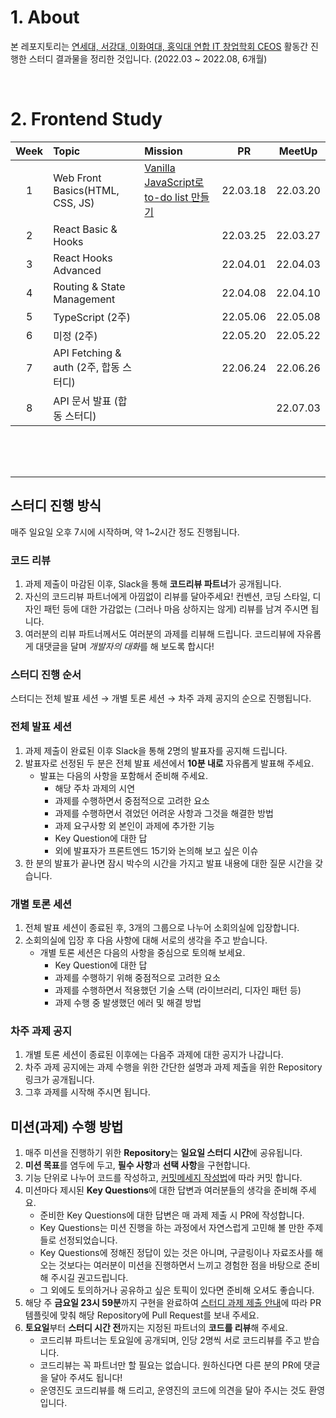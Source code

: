 # 1. About

본 레포지토리는 [연세대, 서강대, 이화여대, 홍익대 연합 IT 창업학회 CEOS](https://www.ceos.or.kr/) 활동간 진행한 스터디 결과물을 정리한 것입니다. (2022.03 ~ 2022.08, 6개월)

<br>

# 2. Frontend Study

| Week | Topic                                  | Mission                                                      |    PR     |  MeetUp  |
| :--: | :-------------------------------------- | :----------------------------------------------------------- | :-------: | :------: |
|  1   | Web Front Basics(HTML, CSS, JS)        | [Vanilla JavaScript로 to-do list 만들기](https://github.com/24siefil/CEOS/tree/main/week1) | 22.03.18 | 22.03.20 |
|  2   | React Basic & Hooks                    |                                                              | 22.03.25 | 22.03.27 |
|  3   | React Hooks Advanced                   |                                                              | 22.04.01 | 22.04.03 |
|  4   | Routing & State Management             |                                                              | 22.04.08 | 22.04.10 |
|  5   | TypeScript (2주)                       |                                                              | 22.05.06 | 22.05.08 |
|  6   | 미정 (2주)                             |                                                              | 22.05.20 | 22.05.22 |
|  7   | API Fetching & auth (2주, 합동 스터디) |                                                              | 22.06.24 | 22.06.26 |
|  8   | API 문서 발표 (합동 스터디)            |                                                              |           | 22.07.03 |

<br>

<br>

<br>

---

## 스터디 진행 방식

매주 일요일 오후 7시에 시작하며, 약 1~2시간 정도 진행됩니다.

### 코드 리뷰

1. 과제 제출이 마감된 이후, Slack을 통해 **코드리뷰 파트너**가 공개됩니다.
2. 자신의 코드리뷰 파트너에게 아낌없이 리뷰를 달아주세요! 컨벤션, 코딩 스타일, 디자인 패턴 등에 대한 가감없는 (그러나 마음 상하지는 않게) 리뷰를 남겨 주시면 됩니다.
3. 여러분의 리뷰 파트너께서도 여러분의 과제를 리뷰해 드립니다. 코드리뷰에 자유롭게 대댓글을 달며 *개발자의 대화*를 해 보도록 합시다!

### 스터디 진행 순서

스터디는 전체 발표 세션 → 개별 토론 세션 → 차주 과제 공지의 순으로 진행됩니다.

### 전체 발표 세션

1. 과제 제출이 완료된 이후 Slack을 통해 2명의 발표자를 공지해 드립니다.
2. 발표자로 선정된 두 분은 전체 발표 세션에서 **10분 내로** 자유롭게 발표해 주세요.
   - 발표는 다음의 사항을 포함해서 준비해 주세요.
     - 해당 주차 과제의 시연
     - 과제를 수행하면서 중점적으로 고려한 요소
     - 과제를 수행하면서 겪었던 어려운 사항과 그것을 해결한 방법
     - 과제 요구사항 외 본인이 과제에 추가한 기능
     - Key Question에 대한 답
     - 외에 발표자가 프론트엔드 15기와 논의해 보고 싶은 이슈
3. 한 분의 발표가 끝나면 잠시 박수의 시간을 가지고 발표 내용에 대한 질문 시간을 갖습니다.

### 개별 토론 세션

1. 전체 발표 세션이 종료된 후, 3개의 그룹으로 나누어 소회의실에 입장합니다.
2. 소회의실에 입장 후 다음 사항에 대해 서로의 생각을 주고 받습니다.
   - 개별 토론 세션은 다음의 사항을 중심으로 토의해 보세요.
     - Key Question에 대한 답
     - 과제를 수행하기 위해 중점적으로 고려한 요소
     - 과제를 수행하면서 적용했던 기술 스택 (라이브러리, 디자인 패턴 등)
     - 과제 수행 중 발생했던 에러 및 해결 방법

### 차주 과제 공지

1. 개별 토론 세션이 종료된 이후에는 다음주 과제에 대한 공지가 나갑니다.
2. 차주 과제 공지에는 과제 수행을 위한 간단한 설명과 과제 제출을 위한 Repository 링크가 공개됩니다.
3. 그후 과제를 시작해 주시면 됩니다.

## 미션(과제) 수행 방법

1. 매주 미션을 진행하기 위한 **Repository**는 **일요일 스터디 시간**에 공유됩니다.
2. **미션 목표**를 염두에 두고, **필수 사항**과 **선택 사항**을 구현합니다.
3. 기능 단위로 나누어 코드를 작성하고, [커밋메세지 작성법](https://meetup.toast.com/posts/106)에 따라 커밋 합니다.
4. 미션마다 제시된 **Key Questions**에 대한 답변과 여러분들의 생각을 준비해 주세요.
   - 준비한 Key Questions에 대한 답변은 매 과제 제출 시 PR에 작성합니다.
   - Key Questions는 미션 진행을 하는 과정에서 자연스럽게 고민해 볼 만한 주제들로 선정되었습니다.
   - Key Questions에 정해진 정답이 있는 것은 아니며, 구글링이나 자료조사를 해 오는 것보다는 여러분이 미션을 진행하면서 느끼고 경험한 점을 바탕으로 준비해 주시길 권고드립니다.
   - 그 외에도 토의하거나 공유하고 싶은 토픽이 있다면 준비해 오셔도 좋습니다.
5. 해당 주 **금요일 23시 59분**까지 구현을 완료하여 [스터디 과제 제출 안내](https://www.notion.so/CEOS-15-7659819349344b6eac055b8093b896f1)에 따라 PR 템플릿에 맞춰 해당 Repository에 Pull Request를 보내 주세요.
6. **토요일**부터 **스터디 시간 전**까지는 지정된 파트너의 **코드를 리뷰**해 주세요.
   - 코드리뷰 파트너는 토요일에 공개되며, 인당 2명씩 서로 코드리뷰를 주고 받습니다.
   - 코드리뷰는 꼭 파트너만 할 필요는 없습니다. 원하신다면 다른 분의 PR에 댓글을 달아 주셔도 됩니다!
   - 운영진도 코드리뷰를 해 드리고, 운영진의 코드에 의견을 달아 주시는 것도 환영입니다.

